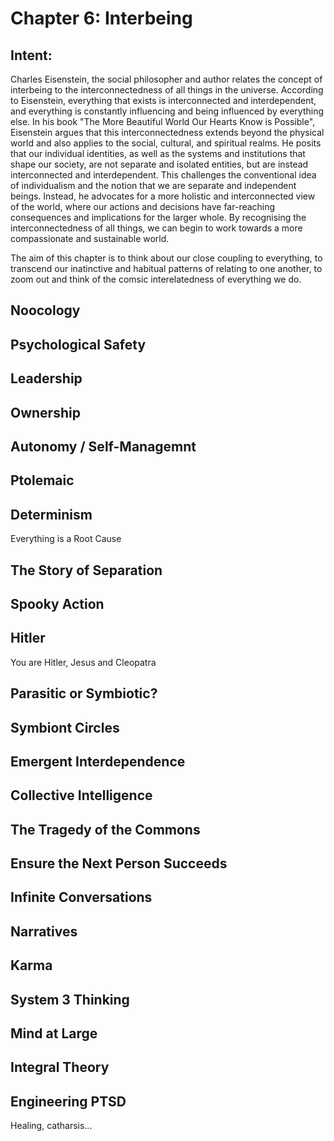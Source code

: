 # Chapter 6: Interbeing

## Intent:
Charles Eisenstein, the social philosopher and author relates the concept of interbeing to the interconnectedness of all things in the universe.  According to Eisenstein, everything that exists is interconnected and interdependent, and everything is constantly influencing and being influenced by everything else.  In his book "The More Beautiful World Our Hearts Know is Possible", Eisenstein argues that this interconnectedness extends beyond the physical world and also applies to the social, cultural, and spiritual realms.  He posits that our individual identities, as well as the systems and institutions that shape our society, are not separate and isolated entities, but are instead interconnected and interdependent.  This challenges the conventional idea of individualism and the notion that we are separate and independent beings.  Instead, he advocates for a more holistic and interconnected view of the world, where our actions and decisions have far-reaching consequences and implications for the larger whole.  By recognising the interconnectedness of all things, we can begin to work towards a more compassionate and sustainable world.

The aim of this chapter is to think about our close coupling to everything, to transcend our inatinctive and habitual patterns of relating to one another, to zoom out and think of the comsic interelatedness of everything we do.

## Noocology

## Psychological Safety

## Leadership

## Ownership

## Autonomy / Self-Managemnt

## Ptolemaic

## Determinism
Everything is a Root Cause

## The Story of Separation

## Spooky Action

## Hitler
You are Hitler, Jesus and Cleopatra

## Parasitic or Symbiotic?

## Symbiont Circles

## Emergent Interdependence

## Collective Intelligence

## The Tragedy of the Commons

## Ensure the Next Person Succeeds

## Infinite Conversations

## Narratives

## Karma

## System 3 Thinking

## Mind at Large

## Integral Theory

## Engineering PTSD
Healing, catharsis...
